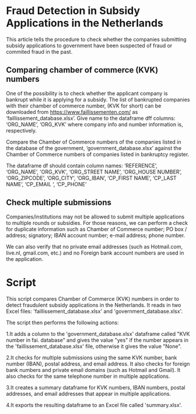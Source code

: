 # Fraud Detection in Subsidy Applications in the Netherlands

This article tells the procedure to check whether the companies submitting subsidy applications to government have been suspected of fraud or commited fraud in the past.

## Comparing chamber of commerce (KVK) numbers
One of the possibility is to check whether the applicant company is bankrupt while it is applying for a subsidy. The list of bankrupted companies with their chamber of commerce number, (KVK for short) can be downloaded from https://www.faillissementen.com/ as ‘faillissement_database.xlsx’.
Give name to the dataframe dff columns: ‘ORG_NAME’, ‘ORG_KVK’ where company info and number information is, respectively.

Compare the Chamber of Commerce numbers of the companies listed in the database of the government, ‘government_database.xlsx’ against the Chamber of Commerce numbers of companies listed in bankruptcy register.

The dataframe df should contain column names: ‘REFERENCE’, ‘ORG_NAME’, 'ORG_KVK', ‘ORG_STREET NAME’, ‘ORG_HOUSE NUMBER’, ‘ORG_ZIPCODE’, ‘ORG_CITY’, ‘ORG_IBAN’, ‘CP_FIRST NAME’, ‘CP_LAST NAME’, ‘CP_EMAIL ‘, ‘CP_PHONE’

## Check multiple submissions
Companies/institutions may not be allowed to submit multiple applications to multiple rounds or subsidies. For those reasons, we can perform a check for duplicate information such as Chamber of Commerce number; PO box / address; signatory; IBAN account number; e-mail address; phone number.

We can also verify that no private email addresses (such as Hotmail.com, live.nl, gmail.com, etc.) and no Foreign bank account numbers are used in the application.

# Script

This script compares Chamber of Commerce (KVK) numbers in order to detect fraudulent subsidy applications in the Netherlands. It reads in two Excel files: 'faillissement_database.xlsx' and 'government_database.xlsx'.

The script then performs the following actions:

  1.It adds a column to the 'government_database.xlsx' dataframe called "KVK number in fai. database" and gives the value "yes" if the number appears in the 'faillissement_database.xlsx' file, otherwise it gives the value "None".

  2.It checks for multiple submissions using the same KVK number, bank number (IBAN), postal address, and email address. It also checks for foreign bank numbers and private email domains (such as Hotmail and Gmail). It also checks for the same telephone number in multiple applications.

  3.It creates a summary dataframe for KVK numbers, IBAN numbers, postal addresses, and email addresses that appear in multiple applications.

  4.It exports the resulting dataframe to an Excel file called 'summary.xlsx'.
